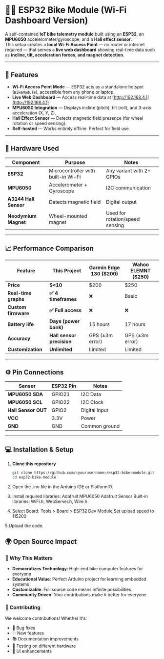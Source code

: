 # 🚴‍♂️ ESP32 Bike Module (Wi-Fi Dashboard Version)

A self-contained **IoT bike telemetry module** built using an **ESP32**, an **MPU6050** accelerometer/gyroscope, and a **Hall effect sensor**.  
This setup creates a **local Wi-Fi Access Point** — no router or internet required — that serves a **live web dashboard** showing real-time data such as **incline, tilt, acceleration forces, and magnet detection**.

---

## 📡 Features

- **Wi-Fi Access Point Mode** — ESP32 acts as a standalone hotspot (`BikeModule`), accessible from any phone or laptop.  
- **Live Web Dashboard** — Access real-time data at [http://192.168.4.1](http://192.168.4.1)  
- **MPU6050 Integration** — Displays incline (pitch), tilt (roll), and 3-axis acceleration (X, Y, Z).  
- **Hall Effect Sensor** — Detects magnetic field presence (for wheel rotation or speed sensing).  
- **Self-hosted** — Works entirely offline. Perfect for field use.

---

## 🧠 Hardware Used

| Component | Purpose | Notes |
|------------|----------|-------|
| **ESP32** | Microcontroller with built-in Wi-Fi | Any variant with 2+ GPIOs |
| **MPU6050** | Accelerometer + Gyroscope | I2C communication |
| **A3144 Hall Sensor** | Detects magnetic field | Digital output |
| **Neodymium Magnet** | Wheel-mounted magnet | Used for rotation/speed sensing |

---

## 📈 **Performance Comparison**

| Feature | This Project | Garmin Edge 130 ($200) | Wahoo ELEMNT ($250) |
|---------|-------------|------------------------|---------------------|
| **Price** | **$<10** | $200 | $250 |
| **Real-time graphs** | **✅ 4 timeframes** | ❌ | Basic |
| **Custom firmware** | **✅ Full access** | ❌ | ❌ |
| **Battery life** | **Days (power bank)** | 15 hours | 17 hours |
| **Accuracy** | **Hall sensor precision** | GPS (±3m error) | GPS (±3m error) |
| **Customization** | **Unlimited** | Limited | Limited |

---
## ⚙️ Pin Connections

| Sensor | ESP32 Pin | Notes |
|---------|------------|-------|
| **MPU6050 SDA** | GPIO21 | I2C Data |
| **MPU6050 SCL** | GPIO22 | I2C Clock |
| **Hall Sensor OUT** | GPIO2 | Digital input |
| **VCC** | 3.3V | Power |
| **GND** | GND | Common ground |

---

## 💻 Installation & Setup

1. **Clone this repository**
   ```bash
   git clone https://github.com/<yourusername>/esp32-bike-module.git
   cd esp32-bike-module
2. Open the .ino file in the Arduino IDE or PlatformIO.

3. Install required libraries:
    Adafruit MPU6050
    Adafruit Sensor
    Built-in libraries: WiFi.h, WebServer.h, Wire.h

4. Select Board:
  Tools > Board > ESP32 Dev Module
  Set upload speed to 115200

5.Upload the code.


## 🌍 **Open Source Impact**

### 🎯 **Why This Matters**
- **Democratizes Technology**: High-end bike computer features for everyone
- **Educational Value**: Perfect Arduino project for learning embedded systems
- **Customizable**: Full source code means infinite possibilities
- **Community Driven**: Your contributions make it better for everyone

### 🤝 **Contributing**
We welcome contributions! Whether it's:
- 🐛 Bug fixes
- ✨ New features  
- 📚 Documentation improvements
- 🧪 Testing on different hardware
- 🎨 UI enhancements
